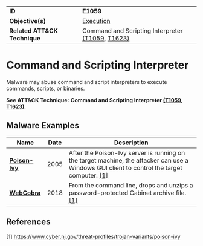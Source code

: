 |||
|---|---|
|**ID**|**E1059**|
|**Objective(s)**|[Execution](../execution)|
|**Related ATT&CK Technique**|Command and Scripting Interpreter [(T1059](https://attack.mitre.org/techniques/T1059), [T1623)](https://attack.mitre.org/techniques/T1623)|


Command and Scripting Interpreter
=================================
Malware may abuse command and script interpreters to execute commands, scripts, or binaries.

**See ATT&CK Technique:** **Command and Scripting Interpreter [(T1059](https://attack.mitre.org/techniques/T1059), [T1623)](https://attack.mitre.org/techniques/T1623)**.

Malware Examples
----------------
|Name|Date|Description|
|---|---|---|
|[**Poison-Ivy**](../xample-malware/poison-ivy.md)|2005|After the Poison-Ivy server is running on the target machine, the attacker can use a Windows GUI client to control the target computer. [[1]](#1)|
|[**WebCobra**](../xample-malware/webcobra.md)|2018|From the command line, drops and unzips a password-protected Cabinet archive file. [[1]](#1)|

References
----------
<a name="1">[1]</a> https://www.cyber.nj.gov/threat-profiles/trojan-variants/poison-ivy
